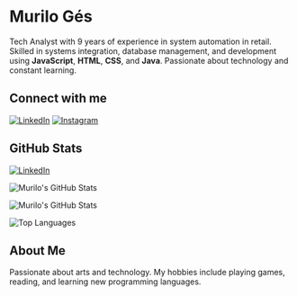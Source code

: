 # Murilo Gés

Tech Analyst with 9 years of experience in system automation in retail. Skilled in systems integration, database management, and development using **JavaScript**, **HTML**, **CSS**, and **Java**. Passionate about technology and constant learning.

## Connect with me

[![LinkedIn](https://img.shields.io/badge/-LinkedIn-blue)](https://www.linkedin.com/in/seu-linkedin)
[![Instagram](https://img.shields.io/badge/-Instagram-E4405F)](https://www.instagram.com/seu-instagram)


## GitHub Stats

[![LinkedIn](https://img.shields.io/badge/-LinkedIn-blue)](https://www.linkedin.com/in/seu-linkedin)

![Murilo's GitHub Stats](https://github-readme-stats.vercel.app/api?username=seu-username&show_icons=true&theme=radical)

![Murilo's GitHub Stats](https://github-readme-stats.vercel.app/api?username=seu-username&show_icons=true&theme=radical)

![Top Languages](https://github-readme-stats.vercel.app/api/top-langs/?username=seu-username&layout=compact&theme=radical)

## About Me
Passionate about arts and technology. My hobbies include playing games, reading, and learning new programming languages.
